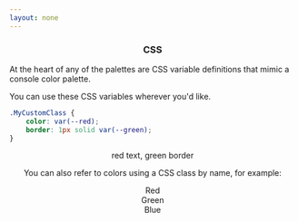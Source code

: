 ```yaml
---
layout: none
---
```


<h3 style='text-align:center'>CSS</h3>

At the heart of any of the palettes are CSS variable definitions that mimic a console color palette.

You can use these CSS variables wherever you'd like.

~~~css
.MyCustomClass {
    color: var(--red);
    border: 1px solid var(--green);
}    
~~~

<div style='text-align:center'>
<style>
.MyCustomClass {
    color: var(--red);
    border: 1px solid var(--green);
}
</style>
<div class='MyCustomClass'>red text, green border</div>

You can also refer to colors using a CSS class by name, for example:

<div style='display:grid'>
    <div class='Red'>
Red
    </div>
    <div class='Green'>
Green
    </div>
    <div class='Blue'>
Blue
    </div>
</div>
<script>hljs.highlightAll();</script>